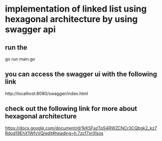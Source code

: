 # implementation of linked list using hexagonal architecture by using swagger api

## run the 
  go run main.go 
## you can access the swagger ui with the following link 
 http://localhost:8080/swagger/index.html
## check out the following link for more about hexagonal architecture
 https://docs.google.com/document/d/1kKSFazTpS4RWZCNCr3CQbgk2_kz7Rdod19EhX1WfvVQ/edit#heading=h.7zcf7xr0lsos
`
